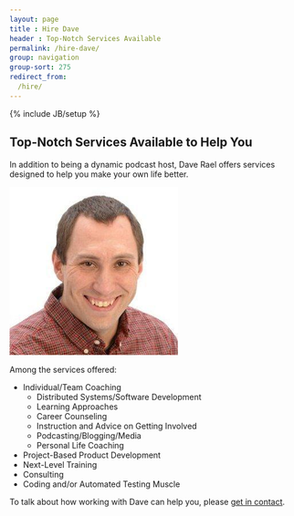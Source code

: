 ```yaml
---
layout: page
title : Hire Dave
header : Top-Notch Services Available
permalink: /hire-dave/
group: navigation
group-sort: 275
redirect_from:
  /hire/
---
```

{% include JB/setup %}

## Top-Notch Services Available to Help You

In addition to being a dynamic podcast host, Dave Rael offers services designed to help you make your own life better.

<img class="img guest" src="/assets/images/DaveRael.jpg" />

Among the services offered:

* Individual/Team Coaching
  * Distributed Systems/Software Development
  * Learning Approaches
  * Career Counseling
  * Instruction and Advice on Getting Involved
  * Podcasting/Blogging/Media
  * Personal Life Coaching
* Project-Based Product Development
* Next-Level Training
* Consulting
* Coding and/or Automated Testing Muscle

To talk about how working with Dave can help you, please [get in contact](dave@raelyard.com).
